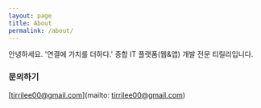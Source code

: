 ```yaml
---
layout: page
title: About
permalink: /about/
---
```


안녕하세요. '연결에 가치를 더하다.'
종합 IT 플랫폼(웹&앱) 개발 전문 티릴리입니다.

### 문의하기

[tirrilee00@gmail.com](mailto: tirrilee00@gmail.com)
